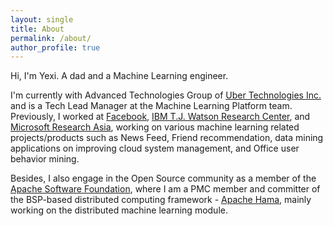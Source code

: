 ```yaml
---
layout: single
title: About
permalink: /about/
author_profile: true
---
```

Hi, I'm Yexi. A dad and a Machine Learning engineer.

I'm currently with Advanced Technologies Group of [Uber Technologies Inc.](http://www.uber.com) and is a Tech Lead Manager at the Machine Learning Platform team. Previously, I worked at [Facebook](https://www.facebook.com), [IBM T.J. Watson Research Center](http://www.watson.ibm.com/), and [Microsoft Research Asia](http://research.microsoft.com/en-us/labs/asia/), working on various machine learning related projects/products such as News Feed, Friend recommendation, data mining applications on improving cloud system management, and Office user behavior mining.

Besides, I also engage in the Open Source community as a member of the [Apache Software Foundation](http://apache.org), where I am a PMC member and committer of the BSP-based distributed computing framework - [Apache Hama](http://hama.apache.org), mainly working on the distributed machine learning module.
